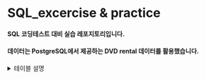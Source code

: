 # SQL_excercise & practice

#### SQL 코딩테스트 대비 실습 레포지토리입니다.
#### 데이터는 PostgreSQL에서 제공하는 DVD rental 데이터를 활용했습니다.

<details>
  <summary>테이블 설명</summary> </br>

PostgreSQL Sample Database Tables</br>
There are 15 tables in the DVD Rental database:

actor – stores actors data including first name and last name.</br>
film – stores film data such as title, release year, length, rating, etc.</br>
film_actor – stores the relationships between films and actors.</br>
category – stores film’s categories data.</br>
film_category- stores the relationships between films and categories.</br>
store – contains the store data including manager staff and address.</br>
inventory – stores inventory data.</br>
rental – stores rental data.</br>
payment – stores customer’s payments.</br>
staff – stores staff data.</br>
customer – stores customer data.</br>
address – stores address data for staff and customers.</br>
city – stores city names.</br>
country – stores country names.
